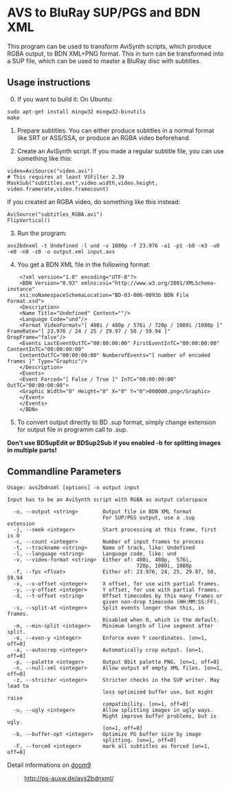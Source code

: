 AVS to BluRay SUP/PGS and BDN XML
=================================

This program can be used to transform AviSynth scripts, which produce RGBA
output, to BDN XML+PNG format. This in turn can be transformed into a SUP file,
which can be used to master a BluRay disc with subtitles.

Usage instructions
------------------

0. If you want to build it:
On Ubuntu:

```
sudo apt-get install mingw32 mingw32-binutils
make
```

1. Prepare subtitles. You can either produce subtitles in a normal format like
SRT or ASS/SSA, or produce an RGBA video beforehand.

2. Create an AviSynth script. If you made a regular subtitle file, you can use
something like this:

```
video=AviSource("video.avi")
# This requires at least VSFilter 2.39
MaskSub("subtitles.ext",video.width,video.height, video.framerate,video.framecount)
```

If you created an RGBA video, do something like this instead:

```
AviSource("subtitles_RGBA.avi")
FlipVertical()
```

3. Run the program:

```
avs2bdnxml -t Undefined -l und -v 1080p -f 23.976 -a1 -p1 -b0 -m3 -u0 -e0 -n0 -z0 -o output.xml input.avs
```

4. You get a BDN XML file in the following format:

```
    <?xml version="1.0" encoding="UTF-8"?>
    <BDN Version="0.93" xmlns:xsi="http://www.w3.org/2001/XMLSchema-instance"
    xsi:noNamespaceSchemaLocation="BD-03-006-0093b BDN File Format.xsd">
    <Description>
    <Name Title="Undefined" Content=""/>
    <Language Code="und"/>
    <Format VideoFormat="[ 480i / 480p / 576i / 720p / 1080i /1080p ]" FrameRate="[ 23.976 / 24 / 25 / 29.97 / 50 / 59.94 ]" DropFrame="false"/>
    <Events LastEventOutTC="00:00:00:00" FirstEventInTC="00:00:00:00" ContentInTC="00:00:00:00"
    ContentOutTC="00:00:00:00" NumberofEvents="[ number of encoded frames ]" Type="Graphic"/>
    </Description>
    <Events>
    <Event Forced="[ False / True ]" InTC="00:00:00:00" OutTC="00:00:00:00">
    <Graphic Width="0" Height="0" X="0" Y="0">000000.png</Graphic>
    </Event>
    </Events>
    </BDN>
```

5. To convert output directly to BD .sup format, simply change extension for output file in programm call to .sup.

**Don't use BDSupEdit or BDSup2Sub if you enabled -b for splitting images in multiple parts!**

Commandline Parameters
----------------------

```
Usage: avs2bdnxml [options] -o output input

Input has to be an AviSynth script with RGBA as output colorspace

  -o, --output <string>        Output file in BDN XML format
                               For SUP/PGS output, use a .sup extension
  -j, --seek <integer>         Start processing at this frame, first is 0
  -c, --count <integer>        Number of input frames to process
  -t, --trackname <string>     Name of track, like: Undefined
  -l, --language <string>      Language code, like: und
  -v, --video-format <string>  Either of: 480i, 480p,  576i,
                                          720p, 1080i, 1080p
  -f, --fps <float>            Either of: 23.976, 24, 25, 29.97, 50, 59.94
  -x, --x-offset <integer>     X offset, for use with partial frames.
  -y, --y-offset <integer>     Y offset, for use with partial frames.
  -d, --t-offset <string>      Offset timecodes by this many frames or
                               given non-drop timecode (HH:MM:SS:FF).
  -s, --split-at <integer>     Split events longer than this, in frames.
                               Disabled when 0, which is the default.
  -m, --min-split <integer>    Minimum length of line segment after split.
  -e, --even-y <integer>       Enforce even Y coordinates. [on=1, off=0]
  -a, --autocrop <integer>     Automatically crop output. [on=1, off=0]
  -p, --palette <integer>      Output 8bit palette PNG. [on=1, off=0]
  -n, --null-xml <integer>     Allow output of empty XML files. [on=1, off=0]
  -z, --stricter <integer>     Stricter checks in the SUP writer. May lead to
                               less optimized buffer use, but might raise
                               compatibility. [on=1, off=0]
  -u, --ugly <integer>         Allow splitting images in ugly ways.
                               Might improve buffer problems, but is ugly.
                               [on=1, off=0]
  -b, --buffer-opt <integer>   Optimize PG buffer size by image
                               splitting. [on=1, off=0]
  -F, --forced <integer>       mark all subtitles as forced [on=1, off=0]
```


Detail informations on [doom9](http://forum.doom9.org/showthread.php?t=146493)

> http://ps-auxw.de/avs2bdnxml/
